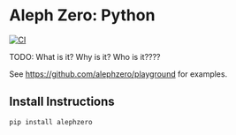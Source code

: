 # Aleph Zero: Python
[![CI](https://github.com/alephzero/py/workflows/CI/badge.svg)](https://github.com/alephzero/py/actions?query=workflow%3ACI)

TODO: What is it? Why is it? Who is it????

See https://github.com/alephzero/playground for examples.

## Install Instructions

```sh
pip install alephzero
```
